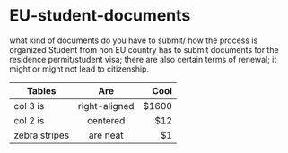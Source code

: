 EU-student-documents
====================
what kind of documents do you have to submit/ how the process is organized
Student from non EU country has to submit documents for the residence permit/student visa; 
there are also certain terms of renewal; it might or might not lead to citizenship.

| Tables        | Are           | Cool  |
| ------------- |:-------------:| -----:|
| col 3 is      | right-aligned | $1600 |
| col 2 is      | centered      |   $12 |
| zebra stripes | are neat      |    $1 |
